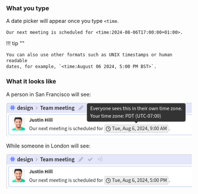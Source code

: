### What you type

A date picker will appear once you type `<time`.

```
Our next meeting is scheduled for <time:2024-08-06T17:00:00+01:00>.
```

!!! tip ""

    You can also use other formats such as UNIX timestamps or human readable
    dates, for example, `<time:August 06 2024, 5:00 PM BST>`.

### What it looks like

A person in San Francisco will see:

![Global time San Francisco example](/static/images/help/global-time-example-sf.png)

While someone in London will see:

![Global time London example](/static/images/help/global-time-example-london.png)
